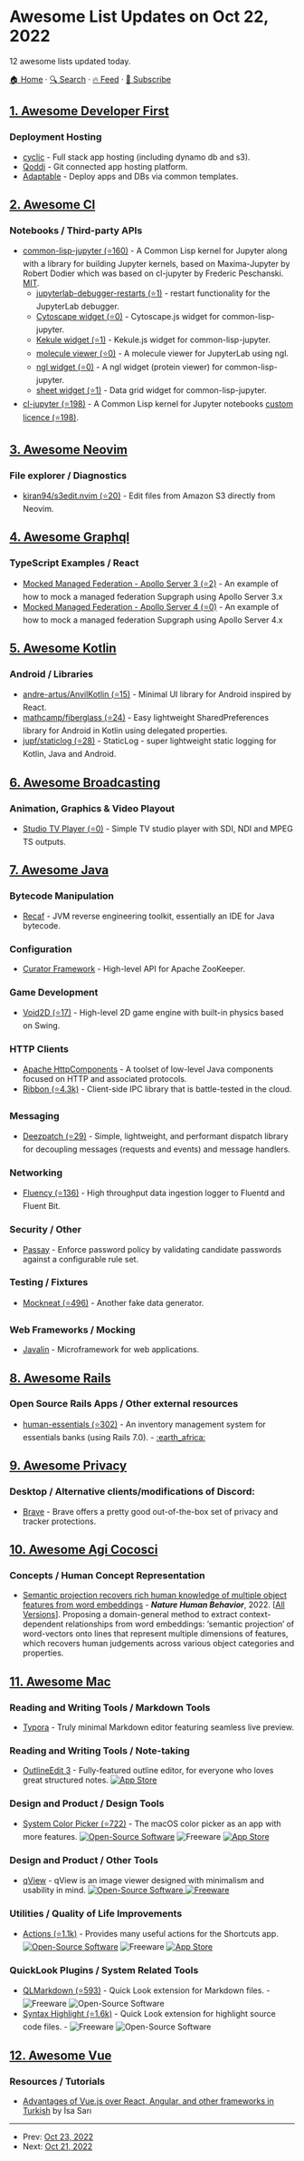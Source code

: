 # Awesome List Updates on Oct 22, 2022

12 awesome lists updated today.

[🏠 Home](/README.md) · [🔍 Search](https://test.trackawesomelist.com/search/) · [🔥 Feed](https://test.trackawesomelist.com/feed.xml) · [📮 Subscribe](https://trackawesomelist.us17.list-manage.com/subscribe?u=d2f0117aa829c83a63ec63c2f&id=36a103854c)



## [1. Awesome Developer First](/content/agamm/awesome-developer-first/README.md)

### Deployment Hosting

*   [cyclic](https://www.cyclic.sh/) - Full stack app hosting (including dynamo db and s3).
*   [Qoddi](https://qoddi.com/) - Git connected app hosting platform.
*   [Adaptable](https://adaptable.io/) - Deploy apps and DBs via common templates.

## [2. Awesome Cl](/content/CodyReichert/awesome-cl/README.md)

### Notebooks / Third-party APIs

*   [common-lisp-jupyter (⭐160)](https://github.com/yitzchak/common-lisp-jupyter) - A Common Lisp kernel for Jupyter along with a library for building Jupyter kernels, based on Maxima-Jupyter by Robert Dodier which was based on cl-jupyter by Frederic Peschanski. [MIT](https://opensource.org/licenses/MIT).
    *   [jupyterlab-debugger-restarts (⭐1)](https://github.com/yitzchak/jupyterlab-debugger-restarts) - restart functionality for the JupyterLab debugger.
    *   [Cytoscape widget (⭐0)](https://github.com/yitzchak/cytoscape-clj) -  Cytoscape.js widget for common-lisp-jupyter.
    *   [Kekule widget (⭐1)](https://github.com/yitzchak/kekule-clj) -  Kekule.js widget for common-lisp-jupyter.
    *   [molecule viewer (⭐0)](https://github.com/yitzchak/jupyterlab-molviewer) - A molecule viewer for JupyterLab using ngl.
    *   [ngl widget (⭐0)](https://github.com/yitzchak/ngl-clj) -  A ngl widget (protein viewer) for common-lisp-jupyter.
    *   [sheet widget (⭐1)](https://github.com/yitzchak/sheet-clj) -  Data grid widget for common-lisp-jupyter.
*   [cl-jupyter (⭐198)](https://github.com/fredokun/cl-jupyter) - A Common Lisp kernel for Jupyter notebooks [custom licence (⭐198)](https://github.com/fredokun/cl-jupyter/blob/master/LICENSE).

## [3. Awesome Neovim](/content/rockerBOO/awesome-neovim/README.md)

### File explorer / Diagnostics

*   [kiran94/s3edit.nvim (⭐20)](https://github.com/kiran94/s3edit.nvim) - Edit files from Amazon S3 directly from Neovim.

## [4. Awesome Graphql](/content/chentsulin/awesome-graphql/README.md)

### TypeScript Examples / React

*   [Mocked Managed Federation - Apollo Server 3 (⭐2)](https://github.com/setchy/apollo-server-3-mocked-federation) - An example of how to mock a managed federation Supgraph using Apollo Server 3.x
*   [Mocked Managed Federation - Apollo Server 4 (⭐0)](https://github.com/setchy/apollo-server-4-mocked-federation) - An example of how to mock a managed federation Supgraph using Apollo Server 4.x

## [5. Awesome Kotlin](/content/KotlinBy/awesome-kotlin/README.md)

### Android / Libraries

*   [andre-artus/AnvilKotlin (⭐15)](https://github.com/andre-artus/AnvilKotlin) - Minimal UI library for Android inspired by React.
*   [mathcamp/fiberglass (⭐24)](https://github.com/mathcamp/fiberglass) - Easy lightweight SharedPreferences library for Android in Kotlin using delegated properties.
*   [jupf/staticlog (⭐28)](https://github.com/jupf/staticlog) - StaticLog - super lightweight static logging for Kotlin, Java and Android.

## [6. Awesome Broadcasting](/content/ebu/awesome-broadcasting/README.md)

### Animation, Graphics & Video Playout

*   [Studio TV Player (⭐0)](https://github.com/jaskie/StudioTVPlayer) - Simple TV studio player with SDI, NDI and MPEG TS outputs.

## [7. Awesome Java](/content/akullpp/awesome-java/README.md)

### Bytecode Manipulation

*   [Recaf](https://www.coley.software/Recaf/) - JVM reverse engineering toolkit, essentially an IDE for Java bytecode.

### Configuration

*   [Curator Framework](https://curator.apache.org/) - High-level API for Apache ZooKeeper.

### Game Development

*   [Void2D (⭐17)](https://github.com/xzripper/Void2D) - High-level 2D game engine with built-in physics based on Swing.

### HTTP Clients

*   [Apache HttpComponents](https://hc.apache.org/) - A toolset of low-level Java components focused on HTTP and associated protocols.
*   [Ribbon (⭐4.3k)](https://github.com/Netflix/ribbon) - Client-side IPC library that is battle-tested in the cloud.

### Messaging

*   [Deezpatch (⭐29)](https://github.com/joeljeremy7/deezpatch) - Simple, lightweight, and performant dispatch library for decoupling messages (requests and events) and message handlers.

### Networking

*   [Fluency (⭐136)](https://github.com/komamitsu/fluency) - High throughput data ingestion logger to Fluentd and Fluent Bit.

### Security / Other

*   [Passay](http://www.passay.org/) - Enforce password policy by validating candidate passwords against a configurable rule set.

### Testing / Fixtures

*   [Mockneat (⭐496)](https://github.com/nomemory/mockneat) - Another fake data generator.

### Web Frameworks / Mocking

*   [Javalin](https://javalin.io/) - Microframework for web applications.

## [8. Awesome Rails](/content/gramantin/awesome-rails/README.md)

### Open Source Rails Apps / Other external resources

*   [human-essentials (⭐302)](https://github.com/rubyforgood/human-essentials) - An inventory management system for essentials banks (using Rails 7.0). - [:earth\_africa:](https://humanessentials.app/)

## [9. Awesome Privacy](/content/pluja/awesome-privacy/README.md)

### Desktop / Alternative clients/modifications of Discord:

*   [Brave](https://brave.com/) - Brave offers a pretty good out-of-the-box set of privacy and tracker protections.

## [10. Awesome Agi Cocosci](/content/YuzheSHI/awesome-agi-cocosci/README.md)

### Concepts / Human Concept Representation

*   [Semantic projection recovers rich human knowledge of multiple object features from word embeddings](https://cap.csail.mit.edu/sites/default/files/research-pdfs/Semantic%20projection%20recovers%20rich%20human%20knowledge%20of%20multiple%20object%20features%20from%20word%20embeddings.pdf) - ***Nature Human Behavior***, 2022. \[[All Versions](https://scholar.google.com/scholar?cluster=2499199921371106654\&hl=en\&as_sdt=0,5)]. Proposing a domain-general method to extract context-dependent relationships from word embeddings: ‘semantic projection’ of word-vectors onto lines that represent multiple dimensions of features, which recovers human judgements across various object categories and properties.

## [11. Awesome Mac](/content/jaywcjlove/awesome-mac/README.md)

### Reading and Writing Tools / Markdown Tools

*   [Typora](http://www.typora.io/) - Truly minimal Markdown editor featuring seamless live preview.

### Reading and Writing Tools / Note-taking

*   [OutlineEdit 3](https://outlineedit.com) - Fully-featured outline editor, for everyone who loves great structured notes. [![App Store](https://jaywcjlove.github.io/sb/ico/min-app-store.svg "App Store Software")](https://apps.apple.com/us/app/outlineedit-3/id1608887438)

### Design and Product / Design Tools

*   [System Color Picker (⭐722)](https://github.com/sindresorhus/System-Color-Picker) - The macOS color picker as an app with more features. [![Open-Source Software](https://jaywcjlove.github.io/sb/ico/min-oss.svg "Open Source Software")](https://github.com/sindresorhus/System-Color-Picker) ![Freeware](https://jaywcjlove.github.io/sb/ico/min-free.svg "Freeware") [![App Store](https://jaywcjlove.github.io/sb/ico/min-app-store.svg "App Store Software")](https://apps.apple.com/app/id1545870783)

### Design and Product / Other Tools

*   [qView](https://interversehq.com/qview/) - qView is an image viewer designed with minimalism and usability in mind. [![Open-Source Software](https://jaywcjlove.github.io/sb/ico/min-oss.svg "Open Source Software") ![Freeware](https://jaywcjlove.github.io/sb/ico/min-free.svg "Freeware")](https://github.com/jurplel/qView)

### Utilities / Quality of Life Improvements

*   [Actions (⭐1.1k)](https://github.com/sindresorhus/Actions) - Provides many useful actions for the Shortcuts app. [![Open-Source Software](https://jaywcjlove.github.io/sb/ico/min-oss.svg "Open Source Software")](https://github.com/sindresorhus/Actions) ![Freeware](https://jaywcjlove.github.io/sb/ico/min-free.svg "Freeware") [![App Store](https://jaywcjlove.github.io/sb/ico/min-app-store.svg "App Store Software")](https://apps.apple.com/app/id1586435171)

### QuickLook Plugins / System Related Tools

*   [QLMarkdown (⭐593)](https://github.com/sbarex/QLMarkdown) - Quick Look extension for Markdown files. - ![Freeware](https://jaywcjlove.github.io/sb/ico/min-free.svg "Freeware") ![Open-Source Software](https://jaywcjlove.github.io/sb/ico/min-oss.svg "Open Source Software")
*   [Syntax Highlight (⭐1.6k)](https://github.com/sbarex/SourceCodeSyntaxHighlight) - Quick Look extension for highlight source code files. - ![Freeware](https://jaywcjlove.github.io/sb/ico/min-free.svg "Freeware") ![Open-Source Software](https://jaywcjlove.github.io/sb/ico/min-oss.svg "Open Source Software")

## [12. Awesome Vue](/content/vuejs/awesome-vue/README.md)

### Resources / Tutorials

*   [Advantages of Vue.js over React, Angular, and other frameworks in Turkish](https://medium.com/@dev.isasari/vuejsin-react-ve-angular-a-g%C3%B6re-avantajlar%C4%B1-6fe1d653beb1) by İsa Sarı

---

- Prev: [Oct 23, 2022](/content/2022/10/23/README.md)
- Next: [Oct 21, 2022](/content/2022/10/21/README.md)
